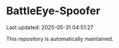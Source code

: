 # BattleEye-Spoofer

Last updated: 2025-05-31 04:51:27

This repository is automatically maintained.

